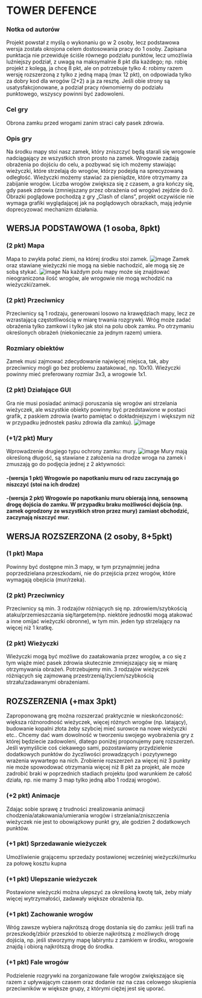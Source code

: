 # TOWER DEFENCE
### Notka od autorów
Projekt powstał z myślą o wykonaniu go w 2 osoby, lecz podstawowa wersja została okrojona celem dostosowania pracy do 1 osoby. Zapisana punktacja nie przewiduje ściśle równego podziału punktów, lecz umożliwia luźniejszy podział, z uwagą na maksymalnie 8 pkt dla każdego; np. robię projekt z kolegą, ja chcę 8 pkt, ale on potrzebuje tylko 4: robimy razem wersję rozszerzoną z tylko z jedną mapą (max 12 pkt), on odpowiada tylko za dobry kod dla wrogów (2+2) a ja za resztę. Jeśli obie strony są usatysfakcjonowane, a podział pracy równomierny do podziału punktowego, wszyscy powinni być zadowoleni.
### Cel gry
Obrona zamku przed wrogami zanim straci cały pasek zdrowia.
### Opis gry
Na środku mapy stoi nasz zamek, który zniszczyć będą starali się wrogowie nadciągający ze wszystkich stron prosto na zamek. Wrogowie zadają obrażenia po dojściu do celu, a pozbywać się ich możemy stawiając wieżyczki, które strzelają do wrogów, którzy podejdą na sprecyzowaną odległość. Wieżyczki możemy stawiać za pieniądze, które otrzymamy za zabijanie wrogów. Liczba wrogów zwiększa się z czasem, a gra kończy się, gdy pasek zdrowia (zmniejszany przez obrażenia od wrogów) zejdzie do 0. Obrazki poglądowe pochodzą z gry „Clash of clans”, projekt oczywiście nie wymaga grafiki wyglądającej jak na poglądowych obrazkach, mają jedynie doprecyzować mechanizm działania.
## WERSJA PODSTAWOWA (1 osoba, 8pkt)
### (2 pkt) Mapa
Mapa to zwykła połać ziemi, na której środku stoi zamek. 
![image](https://user-images.githubusercontent.com/94977771/211173476-27ff5ea9-9dbb-42ef-8faf-3999a59fced6.png)
Zamek oraz stawiane wieżyczki nie mogą na siebie nachodzić, ale mogą się ze sobą stykać. 
![image](https://user-images.githubusercontent.com/94977771/211173495-d14d831b-6330-4f46-9e64-2391398ab039.png)
Na każdym polu mapy może się znajdować nieograniczona ilość wrogów, ale wrogowie nie mogą wchodzić na wieżyczki/zamek.

### (2 pkt) Przeciwnicy
Przeciwnicy są 1 rodzaju, generowani losowo na krawędziach mapy, lecz ze wzrastającą częstotliwością w miarę trwania rozgrywki. Wróg może zadać obrażenia tylko zamkowi i tylko jak stoi na polu obok zamku. Po otrzymaniu określonych obrażeń (niekoniecznie za jednym razem) umiera.
### Rozmiary obiektów
Zamek musi zajmować zdecydowanie najwięcej miejsca, tak, aby przeciwnicy mogli go bez problemu zaatakować, np. 10x10. Wieżyczki powinny mieć preferowany rozmiar 3x3, a wrogowie 1x1.
### (2 pkt)  Działające GUI
Gra nie musi posiadać animacji poruszania się wrogów ani strzelania wieżyczek, ale wszystkie obiekty powinny być przedstawione w postaci grafik, z paskiem zdrowia (warto pamiętać o dokładniejszym i większym niż w przypadku jednostek pasku zdrowia dla zamku).
![image](https://user-images.githubusercontent.com/94977771/211173517-f169aa7d-1f9b-41c8-ad2d-277e1db8bd99.png)
### (+1/2 pkt) Mury
Wprowadzenie drugiego typu ochrony zamku: mury. 
![image](https://user-images.githubusercontent.com/94977771/211173511-d2af3f7d-78b5-46f9-be9b-a1beca310432.png)
Mury mają określoną długość, są stawiane z założenia na drodze wroga na zamek i zmuszają go do podjęcia jednej z 2 aktywności:
#### -(wersja 1 pkt) Wrogowie po napotkaniu muru od razu zaczynają go niszczyć (stoi na ich drodze)
#### -(wersja 2 pkt) Wrogowie po napotkaniu muru obierają inną, sensowną drogę dojścia do zamku. W przypadku braku możliwości dojścia (np. zamek ogrodzony ze wszystkich stron przez mury) zamiast obchodzić, zaczynają niszczyć mur.
## WERSJA ROZSZERZONA (2 osoby, 8+5pkt)
### (1 pkt) Mapa
Powinny być dostępne min.3 mapy, w tym przynajmniej jedna poprzedzielana przeszkodami, nie do przejścia przez wrogów, które wymagają obejścia (mur/rzeka).
### (2 pkt) Przeciwnicy
Przeciwnicy są min. 3 rodzajów różniących się np. zdrowiem/szybkością ataku/przemieszczania się/targetem(np. niektóre jednostki mogą atakować a inne omijać wieżyczki obronne), w tym min. jeden typ strzelający na więcej niż 1 kratkę.
### (2 pkt) Wieżyczki
Wieżyczki mogą być możliwe do zaatakowania przez wrogów, a co się z tym wiąże mieć pasek zdrowia skutecznie zmniejszający się w miarę otrzymywania obrażeń. Potrzebujemy min. 3 rodzajów wieżyczek różniących się zajmowaną przestrzenią/życiem/szybkością strzału/zadawanymi obrażeniami.
## ROZSZERZENIA (+max 3pkt)
Zaproponowaną grę można rozszerzać praktycznie w nieskończoność: większa różnorodność wieżyczek, więcej różnych wrogów (np. latający), budowanie kopalni złota żeby szybciej mieć surowce na nowe wieżyczki etc.. Chcemy dać wam dowolność w tworzeniu swojego wyobrażenia gry z której będziecie zadowoleni, dlatego poniżej proponujemy parę rozszerzeń. Jeśli wymyślicie coś ciekawego sami, pozostawiamy przydzielenie dodatkowych punktów do życzliwości prowadzących i pozytywnego wrażenia wywartego na nich. Zrobienie rozszerzeń za więcej niż 3 punkty nie może spowodować otrzymania więcej niż 8 pkt za projekt, ale może zadrobić braki w poprzednich stadiach projektu (pod warunkiem że całość działa, np. nie mamy 3 map tylko jedną albo 1 rodzaj wrogów).
### (+2 pkt) Animacje
Zdając sobie sprawę z trudności zrealizowania animacji chodzenia/atakowania/umierania wrogów i strzelania/zniszczenia wieżyczek nie jest to obowiązkowy punkt gry, ale godzien 2 dodatkowych punktów.
### (+1 pkt) Sprzedawanie wieżyczek
Umożliwienie grającemu sprzedaży postawionej wcześniej wieżyczki/murku za połowę kosztu kupna
### (+1 pkt) Ulepszanie wieżyczek
Postawione wieżyczki można ulepszyć za określoną kwotę tak, żeby miały więcej wytrzymałości, zadawały większe obrażenia itp.
### (+1 pkt) Zachowanie wrogów
Wróg zawsze wybiera najkrótszą drogę dostania się do zamku: jeśli trafi na przeszkodę/zbiór przeszkód to obierze najkrótszą z możliwych drogę dojścia, np. jeśli stworzymy mapę labiryntu z zamkiem w środku, wrogowie znajdą i obiorą najkrótszą drogę do środka.
### (+1 pkt) Fale wrogów
Podzielenie rozgrywki na zorganizowane fale wrogów zwiększające się razem z upływającym czasem oraz dodanie raz na czas celowego skupienia przeciwników w większe grupy, z którymi ciężej jest się uporać.
